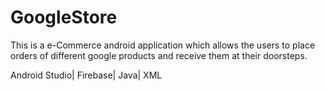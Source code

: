 # GoogleStore
 
This is a e-Commerce android application which allows the users to place orders of different google products and receive them at their doorsteps.

Android Studio| Firebase| Java| XML
